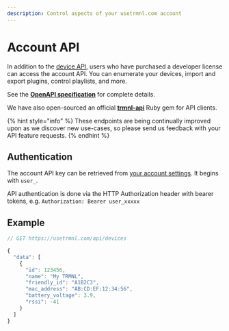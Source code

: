 ```yaml
---
description: Control aspects of your usetrmnl.com account
---
```


# Account API

In addition to the [device API](screens.md), users who have purchased a developer license can access the account API. You can enumerate your devices, import and export plugins, control playlists, and more.

See the [**OpenAPI specification**](https://usetrmnl.com/api-docs/index.html) for complete details.

We have also open-sourced an official [**trmnl-api**](https://github.com/usetrmnl/trmnl-api) Ruby gem for API clients.

{% hint style="info" %}
These endpoints are being continually improved upon as we discover new use-cases, so please send us feedback with your API feature requests.
{% endhint %}

## Authentication

The account API key can be retrieved from [your account settings](https://usetrmnl.com/account). It begins with `user_`.

API authentication is done via the HTTP Authorization header with bearer tokens, e.g. `Authorization: Bearer user_xxxxx`

## Example

```javascript
// GET https://usetrmnl.com/api/devices

{
  "data": [
    {
      "id": 123456,
      "name": "My TRMNL",
      "friendly_id": "A1B2C3",
      "mac_address": "AB:CD:EF:12:34:56",
      "battery_voltage": 3.9,
      "rssi": -41
    }
  ]
}
```
